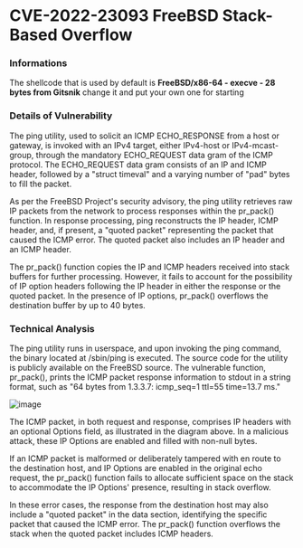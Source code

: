 # CVE-2022-23093 FreeBSD Stack-Based Overflow

### Informations
The shellcode that is used by default is **FreeBSD/x86-64 - execve - 28 bytes from Gitsnik** change it and put your own one for starting

### Details of Vulnerability
The ping utility, used to solicit an ICMP ECHO_RESPONSE from a host or gateway, is invoked with an IPv4 target, either IPv4-host or IPv4-mcast-group, through the mandatory ECHO_REQUEST data gram of the ICMP protocol. The ECHO_REQUEST data gram consists of an IP and ICMP header, followed by a "struct timeval" and a varying number of "pad" bytes to fill the packet.

As per the FreeBSD Project's security advisory, the ping utility retrieves raw IP packets from the network to process responses within the pr_pack() function. In response processing, ping reconstructs the IP header, ICMP header, and, if present, a "quoted packet" representing the packet that caused the ICMP error. The quoted packet also includes an IP header and an ICMP header.

The pr_pack() function copies the IP and ICMP headers received into stack buffers for further processing. However, it fails to account for the possibility of IP option headers following the IP header in either the response or the quoted packet. In the presence of IP options, pr_pack() overflows the destination buffer by up to 40 bytes.

### Technical Analysis
The ping utility runs in userspace, and upon invoking the ping command, the binary located at /sbin/ping is executed. The source code for the utility is publicly available on the FreeBSD source. The vulnerable function, pr_pack(), prints the ICMP packet response information to stdout in a string format, such as "64 bytes from 1.3.3.7: icmp_seq=1 ttl=55 time=13.7 ms."


![image](https://user-images.githubusercontent.com/69421356/222618600-e4a66318-a0f6-4c3f-9827-de1d735451fb.png)


The ICMP packet, in both request and response, comprises IP headers with an optional Options field, as illustrated in the diagram above. In a malicious attack, these IP Options are enabled and filled with non-null bytes.

If an ICMP packet is malformed or deliberately tampered with en route to the destination host, and IP Options are enabled in the original echo request, the pr_pack() function fails to allocate sufficient space on the stack to accommodate the IP Options' presence, resulting in stack overflow.

In these error cases, the response from the destination host may also include a "quoted packet" in the data section, identifying the specific packet that caused the ICMP error. The pr_pack() function overflows the stack when the quoted packet includes ICMP headers.
